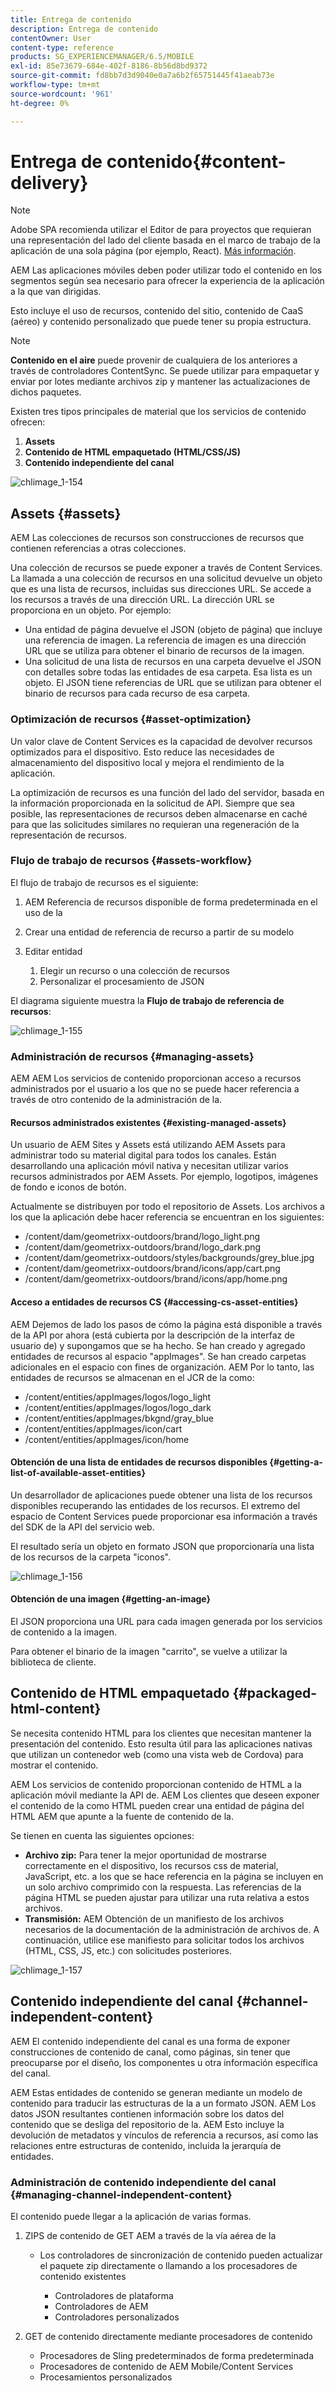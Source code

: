 ```yaml
---
title: Entrega de contenido
description: Entrega de contenido
contentOwner: User
content-type: reference
products: SG_EXPERIENCEMANAGER/6.5/MOBILE
exl-id: 85e73679-684e-402f-8186-8b56d8bd9372
source-git-commit: fd8bb7d3d9040e0a7a6b2f65751445f41aeab73e
workflow-type: tm+mt
source-wordcount: '961'
ht-degree: 0%

---
```


# Entrega de contenido{#content-delivery}

>[!NOTE]
>
>Adobe SPA recomienda utilizar el Editor de para proyectos que requieran una representación del lado del cliente basada en el marco de trabajo de la aplicación de una sola página (por ejemplo, React). [Más información](/help/sites-developing/spa-overview.md).

AEM Las aplicaciones móviles deben poder utilizar todo el contenido en los segmentos según sea necesario para ofrecer la experiencia de la aplicación a la que van dirigidas.

Esto incluye el uso de recursos, contenido del sitio, contenido de CaaS (aéreo) y contenido personalizado que puede tener su propia estructura.

>[!NOTE]
>
>**Contenido en el aire** puede provenir de cualquiera de los anteriores a través de controladores ContentSync. Se puede utilizar para empaquetar y enviar por lotes mediante archivos zip y mantener las actualizaciones de dichos paquetes.

Existen tres tipos principales de material que los servicios de contenido ofrecen:

1. **Assets**
1. **Contenido de HTML empaquetado (HTML/CSS/JS)**
1. **Contenido independiente del canal**

![chlimage_1-154](assets/chlimage_1-154.png)

## Assets {#assets}

AEM Las colecciones de recursos son construcciones de recursos que contienen referencias a otras colecciones.

Una colección de recursos se puede exponer a través de Content Services. La llamada a una colección de recursos en una solicitud devuelve un objeto que es una lista de recursos, incluidas sus direcciones URL. Se accede a los recursos a través de una dirección URL. La dirección URL se proporciona en un objeto. Por ejemplo:

* Una entidad de página devuelve el JSON (objeto de página) que incluye una referencia de imagen. La referencia de imagen es una dirección URL que se utiliza para obtener el binario de recursos de la imagen.
* Una solicitud de una lista de recursos en una carpeta devuelve el JSON con detalles sobre todas las entidades de esa carpeta. Esa lista es un objeto. El JSON tiene referencias de URL que se utilizan para obtener el binario de recursos para cada recurso de esa carpeta.

### Optimización de recursos {#asset-optimization}

Un valor clave de Content Services es la capacidad de devolver recursos optimizados para el dispositivo. Esto reduce las necesidades de almacenamiento del dispositivo local y mejora el rendimiento de la aplicación.

La optimización de recursos es una función del lado del servidor, basada en la información proporcionada en la solicitud de API. Siempre que sea posible, las representaciones de recursos deben almacenarse en caché para que las solicitudes similares no requieran una regeneración de la representación de recursos.

### Flujo de trabajo de recursos {#assets-workflow}

El flujo de trabajo de recursos es el siguiente:

1. AEM Referencia de recursos disponible de forma predeterminada en el uso de la
1. Crear una entidad de referencia de recurso a partir de su modelo
1. Editar entidad

   1. Elegir un recurso o una colección de recursos
   1. Personalizar el procesamiento de JSON

El diagrama siguiente muestra la **Flujo de trabajo de referencia de recursos**:

![chlimage_1-155](assets/chlimage_1-155.png)

### Administración de recursos {#managing-assets}

AEM AEM Los servicios de contenido proporcionan acceso a recursos administrados por el usuario a los que no se puede hacer referencia a través de otro contenido de la administración de la.

#### Recursos administrados existentes {#existing-managed-assets}

Un usuario de AEM Sites y Assets está utilizando AEM Assets para administrar todo su material digital para todos los canales. Están desarrollando una aplicación móvil nativa y necesitan utilizar varios recursos administrados por AEM Assets. Por ejemplo, logotipos, imágenes de fondo e iconos de botón.

Actualmente se distribuyen por todo el repositorio de Assets. Los archivos a los que la aplicación debe hacer referencia se encuentran en los siguientes:

* /content/dam/geometrixx-outdoors/brand/logo_light.png
* /content/dam/geometrixx-outdoors/brand/logo_dark.png
* /content/dam/geometrixx-outdoors/styles/backgrounds/grey_blue.jpg
* /content/dam/geometrixx-outdoors/brand/icons/app/cart.png
* /content/dam/geometrixx-outdoors/brand/icons/app/home.png

#### Acceso a entidades de recursos CS {#accessing-cs-asset-entities}

AEM Dejemos de lado los pasos de cómo la página está disponible a través de la API por ahora (está cubierta por la descripción de la interfaz de usuario de) y supongamos que se ha hecho. Se han creado y agregado entidades de recursos al espacio &quot;appImages&quot;. Se han creado carpetas adicionales en el espacio con fines de organización. AEM Por lo tanto, las entidades de recursos se almacenan en el JCR de la como:

* /content/entities/appImages/logos/logo_light
* /content/entities/appImages/logos/logo_dark
* /content/entities/appImages/bkgnd/gray_blue
* /content/entities/appImages/icon/cart
* /content/entities/appImages/icon/home

#### Obtención de una lista de entidades de recursos disponibles {#getting-a-list-of-available-asset-entities}

Un desarrollador de aplicaciones puede obtener una lista de los recursos disponibles recuperando las entidades de los recursos. El extremo del espacio de Content Services puede proporcionar esa información a través del SDK de la API del servicio web.

El resultado sería un objeto en formato JSON que proporcionaría una lista de los recursos de la carpeta &quot;iconos&quot;.

![chlimage_1-156](assets/chlimage_1-156.png)

#### Obtención de una imagen {#getting-an-image}

El JSON proporciona una URL para cada imagen generada por los servicios de contenido a la imagen.

Para obtener el binario de la imagen &quot;carrito&quot;, se vuelve a utilizar la biblioteca de cliente.

## Contenido de HTML empaquetado {#packaged-html-content}

Se necesita contenido HTML para los clientes que necesitan mantener la presentación del contenido. Esto resulta útil para las aplicaciones nativas que utilizan un contenedor web (como una vista web de Cordova) para mostrar el contenido.

AEM Los servicios de contenido proporcionan contenido de HTML a la aplicación móvil mediante la API de. AEM Los clientes que deseen exponer el contenido de la como HTML pueden crear una entidad de página del HTML AEM que apunte a la fuente de contenido de la.

Se tienen en cuenta las siguientes opciones:

* **Archivo zip:** Para tener la mejor oportunidad de mostrarse correctamente en el dispositivo, los recursos css de material, JavaScript, etc. a los que se hace referencia en la página se incluyen en un solo archivo comprimido con la respuesta. Las referencias de la página HTML se pueden ajustar para utilizar una ruta relativa a estos archivos.
* **Transmisión:** AEM Obtención de un manifiesto de los archivos necesarios de la documentación de la administración de archivos de. A continuación, utilice ese manifiesto para solicitar todos los archivos (HTML, CSS, JS, etc.) con solicitudes posteriores.

![chlimage_1-157](assets/chlimage_1-157.png)

## Contenido independiente del canal {#channel-independent-content}

AEM El contenido independiente del canal es una forma de exponer construcciones de contenido de canal, como páginas, sin tener que preocuparse por el diseño, los componentes u otra información específica del canal.

AEM Estas entidades de contenido se generan mediante un modelo de contenido para traducir las estructuras de la a un formato JSON. AEM Los datos JSON resultantes contienen información sobre los datos del contenido que se desliga del repositorio de la. AEM Esto incluye la devolución de metadatos y vínculos de referencia a recursos, así como las relaciones entre estructuras de contenido, incluida la jerarquía de entidades.

### Administración de contenido independiente del canal {#managing-channel-independent-content}

El contenido puede llegar a la aplicación de varias formas.

1. ZIPS de contenido de GET AEM a través de la vía aérea de la

   * Los controladores de sincronización de contenido pueden actualizar el paquete zip directamente o llamando a los procesadores de contenido existentes

      * Controladores de plataforma
      * Controladores de AEM
      * Controladores personalizados

1. GET de contenido directamente mediante procesadores de contenido

   * Procesadores de Sling predeterminados de forma predeterminada
   * Procesadores de contenido de AEM Mobile/Content Services
   * Procesamientos personalizados
